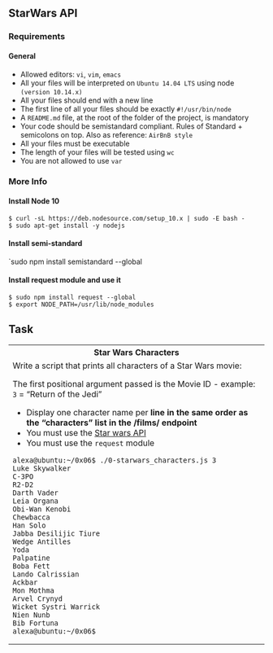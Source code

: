 ## StarWars API
### Requirements
#### General
- Allowed editors: `vi`, `vim`, `emacs`
- All your files will be interpreted on `Ubuntu 14.04 LTS` using node `(version 10.14.x)`
- All your files should end with a new line
- The first line of all your files should be exactly `#!/usr/bin/node`
- A `README.md` file, at the root of the folder of the project, is mandatory
- Your code should be semistandard compliant. Rules of Standard + semicolons on top. Also as reference: `AirBnB style`
- All your files must be executable
- The length of your files will be tested using `wc`
- You are not allowed to use `var`
### More Info
#### Install Node 10
```
$ curl -sL https://deb.nodesource.com/setup_10.x | sudo -E bash -
$ sudo apt-get install -y nodejs
```
#### Install semi-standard
`sudo npm install semistandard --global
#### Install request module and use it
```
$ sudo npm install request --global
$ export NODE_PATH=/usr/lib/node_modules
```

## Task
<table>
 <tr>
  <th>Star Wars Characters</th>
 </tr>
 <tr>
  <td>
Write a script that prints all characters of a Star Wars movie:

The first positional argument passed is the Movie ID - example: `3` = “Return of the Jedi”
- Display one character name per __line in the same order as the “characters” list in the /films/ endpoint__
- You must use the [Star wars API]('')
- You must use the `request` module
```
alexa@ubuntu:~/0x06$ ./0-starwars_characters.js 3
Luke Skywalker
C-3PO
R2-D2
Darth Vader
Leia Organa
Obi-Wan Kenobi
Chewbacca
Han Solo
Jabba Desilijic Tiure
Wedge Antilles
Yoda
Palpatine
Boba Fett
Lando Calrissian
Ackbar
Mon Mothma
Arvel Crynyd
Wicket Systri Warrick
Nien Nunb
Bib Fortuna
alexa@ubuntu:~/0x06$ 
```
  </td>
 </tr>
</table>
